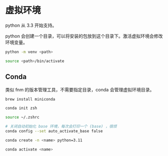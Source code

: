 # 虚拟环境

python 从 3.3 开始支持。

python 会创建一个目录，可以将安装的包放到这个目录下。激活虚拟环境会修改环境变量。

```bash
python -m venv <path>

source <path>/bin/activate
```

## Conda

类似 fnm 的版本管理工具，不需要指定目录，conda 会管理虚拟环境目录。

```bash
brew install miniconda

conda init zsh

source ~/.zshrc

# 关闭自动初始化 base 环境，每次会打印一个 (base) ，很烦
conda config --set auto_activate_base false

conda create -n <name> python=3.11

conda activate <name>
```
